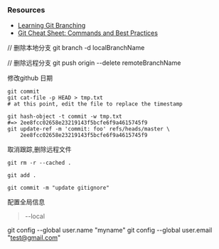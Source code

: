 ### Resources
- [Learning Git Branching](https://learngitbranching.js.org/?locale=zh_CN)
- [Git Cheat Sheet: Commands and Best Practices](https://www.jrebel.com/blog/git-cheat-sheet)


// 删除本地分支
git branch -d localBranchName

// 删除远程分支
git push origin --delete remoteBranchName



修改github 日期
```git
git commit
git cat-file -p HEAD > tmp.txt
# at this point, edit the file to replace the timestamp

git hash-object -t commit -w tmp.txt
#=> 2ee8fcc02658e23219143f5bcfe6f9a4615745f9
git update-ref -m 'commit: foo' refs/heads/master \
    2ee8fcc02658e23219143f5bcfe6f9a4615745f9
```

取消跟踪,删除远程文件
```git
git rm -r --cached .

git add .

git commit -m "update gitignore"
```

配置全局信息
> --local

git config --global user.name "myname"
git config --global user.email  "test@gmail.com"